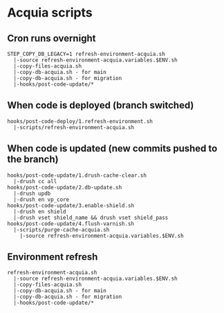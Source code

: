 Acquia scripts
==============

Cron runs overnight
-------------------
```
STEP_COPY_DB_LEGACY=1 refresh-environment-acquia.sh
  |-source refresh-environment-acquia.variables.$ENV.sh
  |-copy-files-acquia.sh
  |-copy-db-acquia.sh - for main
  |-copy-db-acquia.sh - for migration
  |-hooks/post-code-update/*
```    
    
When code is deployed (branch switched)
---------------------------------------
```    
hooks/post-code-deploy/1.refresh-environment.sh    
  |-scripts/refresh-environment-acquia.sh
```
  
When code is updated (new commits pushed to the branch)
-------------------------------------------------------
```
hooks/post-code-update/1.drush-cache-clear.sh
  |-drush cc all
hooks/post-code-update/2.db-update.sh
  |-drush updb
  |-drush en vp_core
hooks/post-code-update/3.enable-shield.sh
  |-drush en shield
  |-drush vset shield_name && drush vset shield_pass  
hooks/post-code-update/4.flush-varnish.sh
  |-scripts/purge-cache-acquia.sh
    |-source refresh-environment-acquia.variables.$ENV.sh 
```
     
Environment refresh
-------------------
```    
refresh-environment-acquia.sh
  |-source refresh-environment-acquia.variables.$ENV.sh
  |-copy-files-acquia.sh
  |-copy-db-acquia.sh - for main
  |-copy-db-acquia.sh - for migration
  |-hooks/post-code-update/*    
```
